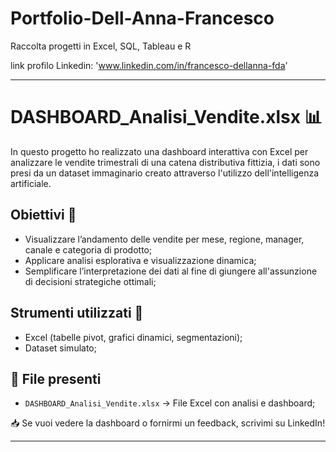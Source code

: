 # Portfolio-Dell-Anna-Francesco
Raccolta progetti in Excel, SQL, Tableau e R

link profilo Linkedin: 'www.linkedin.com/in/francesco-dellanna-fda'

---
# DASHBOARD_Analisi_Vendite.xlsx 📊
In questo progetto ho realizzato una dashboard interattiva con Excel per analizzare le vendite trimestrali di una catena distributiva fittizia, i dati sono presi da un dataset immaginario creato attraverso l'utilizzo dell'intelligenza artificiale.
## Obiettivi 🎯
- Visualizzare l’andamento delle vendite per mese, regione, manager, canale e categoria di prodotto;
- Applicare analisi esplorativa e visualizzazione dinamica;
- Semplificare l’interpretazione dei dati al fine di giungere all'assunzione di decisioni strategiche ottimali;
## Strumenti utilizzati 🔧
- Excel (tabelle pivot, grafici dinamici, segmentazioni);
- Dataset simulato;
## 📁 File presenti
- `DASHBOARD_Analisi_Vendite.xlsx` → File Excel con analisi e dashboard;

📥 Se vuoi vedere la dashboard o fornirmi un feedback, scrivimi su LinkedIn!

---
